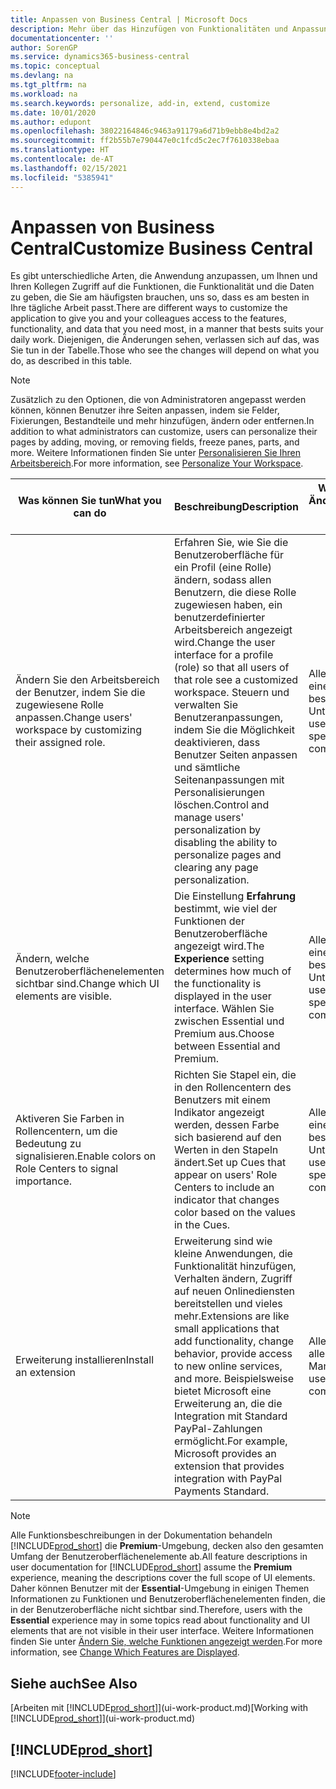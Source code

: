 ```yaml
---
title: Anpassen von Business Central | Microsoft Docs
description: Mehr über das Hinzufügen von Funktionalitäten und Anpassungen in Business Central.
documentationcenter: ''
author: SorenGP
ms.service: dynamics365-business-central
ms.topic: conceptual
ms.devlang: na
ms.tgt_pltfrm: na
ms.workload: na
ms.search.keywords: personalize, add-in, extend, customize
ms.date: 10/01/2020
ms.author: edupont
ms.openlocfilehash: 38022164846c9463a91179a6d71b9ebb8e4bd2a2
ms.sourcegitcommit: ff2b55b7e790447e0c1fcd5c2ec7f7610338ebaa
ms.translationtype: HT
ms.contentlocale: de-AT
ms.lasthandoff: 02/15/2021
ms.locfileid: "5385941"
---
```

# <a name="customize-business-central"></a><span data-ttu-id="1b66f-103">Anpassen von Business Central</span><span class="sxs-lookup"><span data-stu-id="1b66f-103">Customize Business Central</span></span>
<span data-ttu-id="1b66f-104">Es gibt unterschiedliche Arten, die Anwendung anzupassen, um Ihnen und Ihren Kollegen Zugriff auf die Funktionen, die Funktionalität und die Daten zu geben, die Sie am häufigsten brauchen, uns so, dass es am besten in Ihre tägliche Arbeit passt.</span><span class="sxs-lookup"><span data-stu-id="1b66f-104">There are different ways to customize the application to give you and your colleagues access to the features, functionality, and data that you need most, in a manner that bests suits your daily work.</span></span> <span data-ttu-id="1b66f-105">Diejenigen, die Änderungen sehen, verlassen sich auf das, was Sie tun in der Tabelle.</span><span class="sxs-lookup"><span data-stu-id="1b66f-105">Those who see the changes will depend on what you do, as described in this table.</span></span>

> [!NOTE]
> <span data-ttu-id="1b66f-106">Zusätzlich zu den Optionen, die von Administratoren angepasst werden können, können Benutzer ihre Seiten anpassen, indem sie Felder, Fixierungen, Bestandteile und mehr hinzufügen, ändern oder entfernen.</span><span class="sxs-lookup"><span data-stu-id="1b66f-106">In addition to what administrators can customize, users can personalize their pages by adding, moving, or removing fields, freeze panes, parts, and more.</span></span> <span data-ttu-id="1b66f-107">Weitere Informationen finden Sie unter [Personalisieren Sie Ihren Arbeitsbereich](ui-personalization-user.md).</span><span class="sxs-lookup"><span data-stu-id="1b66f-107">For more information, see [Personalize Your Workspace](ui-personalization-user.md).</span></span>

| <span data-ttu-id="1b66f-108">Was können Sie tun</span><span class="sxs-lookup"><span data-stu-id="1b66f-108">What you can do</span></span>    |  <span data-ttu-id="1b66f-109">Beschreibung</span><span class="sxs-lookup"><span data-stu-id="1b66f-109">Description</span></span>  |  <span data-ttu-id="1b66f-110">Wer sieht die Änderungen</span><span class="sxs-lookup"><span data-stu-id="1b66f-110">Who sees the changes</span></span>  |  <span data-ttu-id="1b66f-111">Weitere Informationen</span><span class="sxs-lookup"><span data-stu-id="1b66f-111">More information</span></span>  |
|-----|---------------|---------|-------|
|<span data-ttu-id="1b66f-112">Ändern Sie den Arbeitsbereich der Benutzer, indem Sie die zugewiesene Rolle anpassen.</span><span class="sxs-lookup"><span data-stu-id="1b66f-112">Change users' workspace by customizing their assigned role.</span></span>|<span data-ttu-id="1b66f-113">Erfahren Sie, wie Sie die Benutzeroberfläche für ein Profil (eine Rolle) ändern, sodass allen Benutzern, die diese Rolle zugewiesen haben, ein benutzerdefinierter Arbeitsbereich angezeigt wird.</span><span class="sxs-lookup"><span data-stu-id="1b66f-113">Change the user interface for a profile (role) so that all users of that role see a customized workspace.</span></span> <span data-ttu-id="1b66f-114">Steuern und verwalten Sie Benutzeranpassungen, indem Sie die Möglichkeit deaktivieren, dass Benutzer Seiten anpassen und sämtliche Seitenanpassungen mit Personalisierungen löschen.</span><span class="sxs-lookup"><span data-stu-id="1b66f-114">Control and manage users' personalization by disabling the ability to personalize pages and clearing any page personalization.</span></span>|<span data-ttu-id="1b66f-115">Alle Benutzer in einem bestimmten Unternehmen.</span><span class="sxs-lookup"><span data-stu-id="1b66f-115">All users in a specific company.</span></span>|[<span data-ttu-id="1b66f-116">Seiten für Profile anpassen</span><span class="sxs-lookup"><span data-stu-id="1b66f-116">Customize Pages for Profiles</span></span>](ui-personalization-manage.md)|
|<span data-ttu-id="1b66f-117">Ändern, welche Benutzeroberflächenelementen sichtbar sind.</span><span class="sxs-lookup"><span data-stu-id="1b66f-117">Change which UI elements are visible.</span></span>|<span data-ttu-id="1b66f-118">Die Einstellung **Erfahrung** bestimmt, wie viel der Funktionen der Benutzeroberfläche angezeigt wird.</span><span class="sxs-lookup"><span data-stu-id="1b66f-118">The **Experience** setting determines how much of the functionality is displayed in the user interface.</span></span> <span data-ttu-id="1b66f-119">Wählen Sie zwischen Essential und Premium aus.</span><span class="sxs-lookup"><span data-stu-id="1b66f-119">Choose between Essential and Premium.</span></span>|<span data-ttu-id="1b66f-120">Alle Benutzer in einem bestimmten Unternehmen.</span><span class="sxs-lookup"><span data-stu-id="1b66f-120">All users in a specific company.</span></span>|[<span data-ttu-id="1b66f-121">Funktionen, die angezeigt werden ändern</span><span class="sxs-lookup"><span data-stu-id="1b66f-121">Change Which Features are Displayed</span></span>](ui-experiences.md)|
|<span data-ttu-id="1b66f-122">Aktiveren Sie Farben in Rollencentern, um die Bedeutung zu signalisieren.</span><span class="sxs-lookup"><span data-stu-id="1b66f-122">Enable colors on Role Centers to signal importance.</span></span>|<span data-ttu-id="1b66f-123">Richten Sie Stapel ein, die in den Rollencentern des Benutzers mit einem Indikator angezeigt werden, dessen Farbe sich basierend auf den Werten in den Stapeln ändert.</span><span class="sxs-lookup"><span data-stu-id="1b66f-123">Set up Cues that appear on users' Role Centers to include an indicator that changes color based on the values in the Cues.</span></span>|<span data-ttu-id="1b66f-124">Alle Benutzer in einem bestimmten Unternehmen.</span><span class="sxs-lookup"><span data-stu-id="1b66f-124">All users in a specific company.</span></span>|[<span data-ttu-id="1b66f-125">Einrichten eines farbigen Indikators auf Stapeln des Rollencenters</span><span class="sxs-lookup"><span data-stu-id="1b66f-125">Set Up a Colored Indicator on Cues</span></span>](admin-how-set-up-colored-indicator-on-cues.md)|
|<span data-ttu-id="1b66f-126">Erweiterung installieren</span><span class="sxs-lookup"><span data-stu-id="1b66f-126">Install an extension</span></span>|<span data-ttu-id="1b66f-127">Erweiterung sind wie kleine Anwendungen, die Funktionalität hinzufügen, Verhalten ändern, Zugriff auf neuen Onlinediensten bereitstellen und vieles mehr.</span><span class="sxs-lookup"><span data-stu-id="1b66f-127">Extensions are like small applications that add functionality, change behavior, provide access to new online services, and more.</span></span> <span data-ttu-id="1b66f-128">Beispielsweise bietet Microsoft eine Erweiterung an, die die Integration mit Standard PayPal-Zahlungen ermöglicht.</span><span class="sxs-lookup"><span data-stu-id="1b66f-128">For example, Microsoft provides an extension that provides integration with PayPal Payments Standard.</span></span>|<span data-ttu-id="1b66f-129">Alle Benutzer in allen Mandanten.</span><span class="sxs-lookup"><span data-stu-id="1b66f-129">All users in all companies.</span></span>|[<span data-ttu-id="1b66f-130">Erweiterungen nutzen anpassen</span><span class="sxs-lookup"><span data-stu-id="1b66f-130">Customizing Using Extensions</span></span>](ui-extensions.md)|
> [!NOTE]
> <span data-ttu-id="1b66f-131">Alle Funktionsbeschreibungen in der Dokumentation behandeln [!INCLUDE[prod_short](includes/prod_short.md)] die **Premium**-Umgebung, decken also den gesamten Umfang der Benutzeroberflächenelemente ab.</span><span class="sxs-lookup"><span data-stu-id="1b66f-131">All feature descriptions in user documentation for [!INCLUDE[prod_short](includes/prod_short.md)] assume the **Premium** experience, meaning the descriptions cover the full scope of UI elements.</span></span> <span data-ttu-id="1b66f-132">Daher können Benutzer mit der **Essential**-Umgebung in einigen Themen Informationen zu Funktionen und Benutzeroberflächenelementen finden, die in der Benutzeroberfläche nicht sichtbar sind.</span><span class="sxs-lookup"><span data-stu-id="1b66f-132">Therefore, users with the **Essential** experience may in some topics read about functionality and UI elements that are not visible in their user interface.</span></span> <span data-ttu-id="1b66f-133">Weitere Informationen finden Sie unter [Ändern Sie, welche Funktionen angezeigt werden](ui-experiences.md).</span><span class="sxs-lookup"><span data-stu-id="1b66f-133">For more information, see [Change Which Features are Displayed](ui-experiences.md).</span></span>

## <a name="see-also"></a><span data-ttu-id="1b66f-134">Siehe auch</span><span class="sxs-lookup"><span data-stu-id="1b66f-134">See Also</span></span>
<span data-ttu-id="1b66f-135">[Arbeiten mit [!INCLUDE[prod_short](includes/prod_short.md)]](ui-work-product.md)</span><span class="sxs-lookup"><span data-stu-id="1b66f-135">[Working with [!INCLUDE[prod_short](includes/prod_short.md)]](ui-work-product.md)</span></span>  

## [!INCLUDE[prod_short](includes/free_trial_md.md)]  


[!INCLUDE[footer-include](includes/footer-banner.md)]